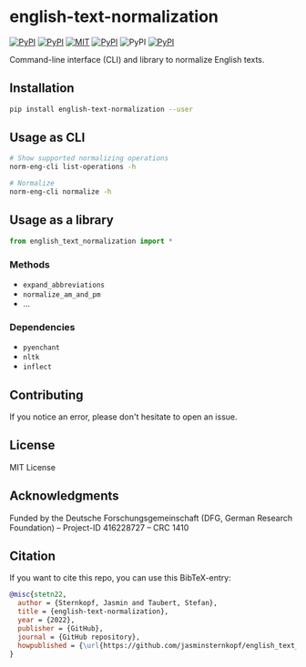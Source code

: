 # english-text-normalization

[![PyPI](https://img.shields.io/pypi/v/english-text-normalization.svg)](https://pypi.python.org/pypi/english-text-normalization)
[![PyPI](https://img.shields.io/pypi/pyversions/english-text-normalization.svg)](https://pypi.python.org/pypi/english-text-normalization)
[![MIT](https://img.shields.io/github/license/jasminsternkopf/english_text_normalization.svg)](https://github.com/jasminsternkopf/english_text_normalization/blob/main/LICENSE)
[![PyPI](https://img.shields.io/pypi/wheel/english-text-normalization.svg)](https://pypi.python.org/pypi/english-text-normalization/#files)
![PyPI](https://img.shields.io/pypi/implementation/english-text-normalization.svg)
[![PyPI](https://img.shields.io/github/commits-since/jasminsternkopf/english_text_normalization/latest/main.svg)](https://github.com/jasminsternkopf/english_text_normalization/compare/v0.0.2...main)

Command-line interface (CLI) and library to normalize English texts.

## Installation

```sh
pip install english-text-normalization --user
```

## Usage as CLI

```sh
# Show supported normalizing operations
norm-eng-cli list-operations -h

# Normalize
norm-eng-cli normalize -h
```

## Usage as a library

```py
from english_text_normalization import *
```

### Methods

- `expand_abbreviations`
- `normalize_am_and_pm`
- ...

### Dependencies

- `pyenchant`
- `nltk`
- `inflect`

## Contributing

If you notice an error, please don't hesitate to open an issue.

## License

MIT License

## Acknowledgments

Funded by the Deutsche Forschungsgemeinschaft (DFG, German Research Foundation) – Project-ID 416228727 – CRC 1410

## Citation

If you want to cite this repo, you can use this BibTeX-entry:

```bibtex
@misc{stetn22,
  author = {Sternkopf, Jasmin and Taubert, Stefan},
  title = {english-text-normalization},
  year = {2022},
  publisher = {GitHub},
  journal = {GitHub repository},
  howpublished = {\url{https://github.com/jasminsternkopf/english_text_normalization}}
}
```
